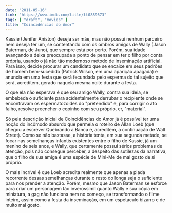 ```yaml
---
date: "2011-05-16"
link: "https://www.imdb.com/title/tt0889573"
tags: [ "draft", "movies" ]
title: "Coincidências do Amor"
---
```

Kassie (Jenifer Aniston) deseja ser mãe, mas não possui nenhum parceiro nem deseja ter um, se contentando com os ombros amigos de Wally (Jason Baterman, de Juno), que sempre está por perto. Porém, sua idade avançando a deixa preocupada a ponto de pensar em ter o filho por conta própria, usando o já não tão modernoso método de inseminação artificial. Para isso, decide procurar um candidato que se encaixe em seus padrões de homem bem-sucedido (Patrick Wilson, em uma aparição apagada) e anuncia em uma festa que será fecundada pelo esperma do tal sujeito que será, acreditem, gerado naquela mesma noite durante a festa.

O que ela não esperava é que seu amigo Wally, contra sua ideia, se embebeda o suficiente para acidentalmente derrubar o recipiente onde se encontravam os espermatozoides do "pretendido" e, para corrigir o ato falho, resolve preencher o copinho com seu próprio, er, "material".

Só pela descrição inicial de Coincidências do Amor já é possível ter uma noção do incômodo absurdo que permeia o roteiro de Allan Loeb (que chegou a escrever Quebrando a Banca e, acreditem, a continuação de Wall Street). Como se não bastasse, a história tenta, em sua segunda metade, se focar nas semelhanças infantis existentes entre o filho de Kassie, já um menino de seis anos, e Wally, que certamente possui sérios problemas de atenção, pois não consegue perceber, a despeito das sutilezas da narrativa, que o filho de sua amiga é uma espécie de Mini-Me de mal gosto de si próprio.

O mais incrível é que Loeb acredita realmente que apenas a piada recorrente dessas semelhanças durante o resto do longa seja o suficiente para nos prender a atenção. Porém, mesmo que Jason Baterman se esforce para criar um personagem tão inverossímil quanto Wally e sua cópia em miniatura, a gag não funciona nem no começo, se transformando o filme inteiro, assim como a festa da inseminação, em um espetáculo bizarro e de muito mal gosto.
